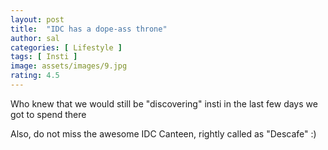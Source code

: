 ```yaml
---
layout: post
title:  "IDC has a dope-ass throne"
author: sal
categories: [ Lifestyle ]
tags: [ Insti ]
image: assets/images/9.jpg
rating: 4.5
---
```


Who knew that we would still be "discovering" insti in the last few days we got to spend there

Also, do not miss the awesome IDC Canteen, rightly called as "Descafe" :)